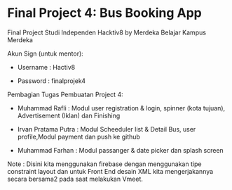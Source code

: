 # Final Project 4: Bus Booking App

Final Project Studi Independen Hacktiv8 by Merdeka Belajar Kampus Merdeka

Akun Sign (untuk mentor): 

- Username : Hactiv8

- Password : finalprojek4

Pembagian Tugas Pembuatan Project 4:

- Muhammad Rafli : Modul user registration & login, spinner (kota tujuan), Advertisement (Iklan) dan Finishing

- Irvan Pratama Putra : Modul Scheeduler list & Detail Bus, user profile,Modul payment dan push ke github

- Muhammad Farhan : Modul passanger & date picker dan splash screen

Note : Disini kita menggunakan firebase dengan menggunakan tipe constraint layout dan untuk Front End desain XML kita mengerjakannya secara bersama2 pada saat melakukan Vmeet.


